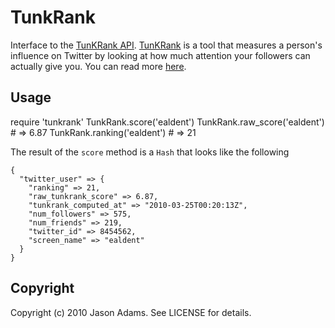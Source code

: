 # TunkRank

Interface to the [TunKRank API](http://tunkrank.com/api).  [TunKRank](http://tunkrank.com) is a tool that measures a person's influence on Twitter by looking at how much attention your followers can actually give you.  You can read more [here](http://tunrkank.com/about).

## Usage

   require 'tunkrank'
   TunkRank.score('ealdent')
   TunkRank.raw_score('ealdent')  # => 6.87
   TunkRank.ranking('ealdent')    # => 21


The result of the `score` method is a `Hash` that looks like the following

    {
      "twitter_user" => {
        "ranking" => 21,
        "raw_tunkrank_score" => 6.87,
        "tunkrank_computed_at" => "2010-03-25T00:20:13Z",
        "num_followers" => 575,
        "num_friends" => 219,
        "twitter_id" => 8454562,
        "screen_name" => "ealdent"
      }
    }

## Copyright

Copyright (c) 2010 Jason Adams. See LICENSE for details.
